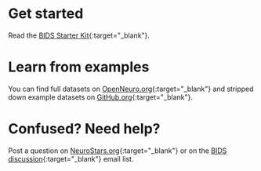 ---
---

# Get started

Read the [BIDS Starter Kit](https://bids-standard.github.io/bids-starter-kit/){:target="_blank"}.

# Learn from examples

You can find full datasets on [OpenNeuro.org](https://openneuro.org/public/datasets){:target="_blank"} and stripped down example datasets on [GitHub.org](https://github.com/bids-standard/bids-examples){:target="_blank"}.

# Confused? Need help?

Post a question on [NeuroStars.org](https://neurostars.org/tags/bids){:target="_blank"} or on the [BIDS discussion](https://groups.google.com/forum/#!forum/bids-discussion){:target="_blank"} email list.
